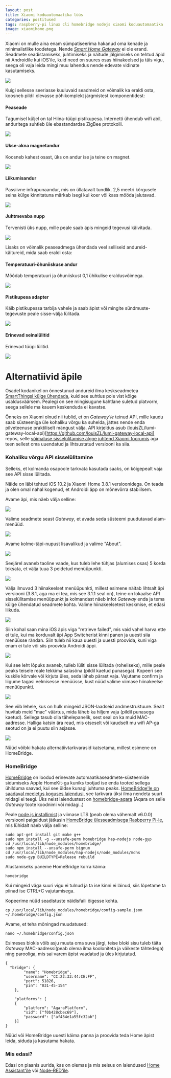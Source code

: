 ```yaml
---
layout: post
title: Xiaomi koduautomaatika lüüs
categories: postitused
tags: raspberry-pi linux cli homebridge nodejs xiaomi koduautomaatika
image: xiaomihome.png
---
```

Xiaomi on mulle aina enam sümpatiseerima hakanud oma kenade ja minimalistlike toodetega. Nende [_Smart Home Gateway_](http://xiaomi-mi.com/smart-home/xiaomi-mi-smart-home-kit/) ei ole erand. Seadmete seadistamiseks, juhtimiseks ja näitude jälgimiseks on tehtud äpid nii Androidile kui iOS'ile, kuid need on suures osas hiinakeelsed ja täis vigu, seega oli vaja leida mingi muu lahendus nende edevate vidinate kasutamiseks.



![](xiaomi-gateway-in-box.jpg)



Kuigi sellesse seeriasse kuuluvaid seadmeid on võimalik ka eraldi osta, koosneb pildil olevasse põhikomplekt järgmistest komponentidest:


#### Peaseade

Tagumisel küljel on tal Hiina-tüüpi pistikupesa. Internetti ühendub wifi abil, anduritega suhtleb üle ebastandardse ZigBee protokolli.

![](gateway.jpg)


#### Ukse-akna magnetandur

Koosneb kahest osast, üks on andur ise ja teine on magnet.

![](contact.jpg)


#### Liikumisandur

Passiivne infrapunaandur, mis on üllatavalt tundlik. 2,5 meetri kõrgusele seina külge kinnitatuna märkab isegi kui koer või kass mööda jalutavad.

![](motion.jpg)


#### Juhtmevaba nupp

Tervenisti üks nupp, mille peale saab äpis mingeid tegevusi käivitada.

![](button.jpg)


Lisaks on võimalik peaseadmega ühendada veel selliseid andureid-käitureid, mida saab eraldi osta:

#### Temperatuuri-õhuniiskuse andur

Mõõdab temperatuuri ja õhuniiskust 0,1 ühikulise eraldusvõimega.

![](temp.jpg)


#### Pistikupesa adapter

Käib pistikupessa tarbija vahele ja saab äpist või mingite sündmuste-tegevuste peale sisse-välja lülitada.

![](plug.jpg)


#### Erinevad seinalülitid

Erinevad tüüpi lülitid.

![](wall.jpg)



# Alternatiivid äpile

Osadel kodanikel on õnnestunud andureid ilma keskseadmetea [SmartThingsi külge ühendada](https://community.smartthings.com/t/9-zigbee-xiaomi-door-window-sensors-works-for-some-people/28607/58), kuid see suhtlus pole vist kõige usaldusväärsem. Pealegi on see mingisugune kahtlane suletud platvorm, seega sellele ma kauem keskenduda ei kavatse.

Õnneks on Xiaomi olnud nii tublid, et on _Gateway'le_ teinud API, mille kaudu saab süsteemiga üle kohaliku võrgu ka suhelda, jättes nende enda pilveteenuse praktiliselt mängust välja. API kirjeldus asub (louisZL/lumi-gateway-local-api)[https://github.com/louisZL/lumi-gateway-local-api] repos, selle [võimaluse sisselülitamise algne juhtend Xiaomi foorumis](http://bbs.xiaomi.cn/t-13198850) aga teen sellest oma uuendatud ja lihtsustatud versiooni ka siia.


### Kohaliku võrgu API sisselülitamine

Selleks, et kolmanda osapoole tarkvata kasutada saaks, on kõigepealt vaja see API sisse lülitada.

Näide on läbi tehtud iOS 10.2 ja Xiaomi Home 3.8.1 versioonidega. On teada ja olen omal nahal kogenud, et Androidi äpp on mõnevõrra stabiilsem.

Avame äpi, mis näeb välja selline:

![](app_main.png)

Valime seadmete seast _Gateway_, et avada seda süsteemi puudutavad alam-menüüd.

![](app_gateway.png)

Avame kolme-täpi-nupust lisavalikud ja valime "About".

![](app_gateway_menu.png)

Seejärel avaneb taoline vaade, kus tuleb lehe tühjas (alumises osas) 5 korda toksata, et välja tuua 3 peidetud menüüpunkti.

![](app_gateway_about.png)

Välja ilmuvad 3 hiinakeelset menüüpunkti, millest esimene näitab lihtsalt äpi versiooni (3.8.1, aga ma ei tea, mis see 3.1.1 seal on), teine on lokaalse API sisselülitamise menüüpunkt ja kolmandast näeb infot _Gateway_ enda ja tema külge ühendatud seadmete kohta. Valime hiinakeelsetest keskmise, et edasi liikuda.

![](app_gateway_about_dev.png)

Siin kohal saan mina iOS äpis viga "retrieve failed", mis vaid vahel harva ette ei tule, kui ma korduvalt äpi App Switcherist kinni panen ja uuesti siia menüüsse rändan. Siin tuleb nii kaua uuesti ja uuesti proovida, kuni viga enam ei tule või siis proovida Androidi äppi.

![](app_gateway_dev_enable_error.png)

Kui see leht lõpuks avaneb, tulleb lüliti sisse lülitada (roheliseks), mille peale peaks teisele reale tekkima salasõna (pildil kaetud punasega). Kopeeri see kuskile kõrvale või kirjuta üles, seda läheb pärast vaja. Vajutame confirm ja liigume tagasi eelmisesse menüüsse, kust nüüd valime viimase hiinakeelse menüüpunkti.

![](app_gateway_dev_enable.png)

See viib lehele, kus on hulk mingeid JSON-laadseid andmestruktuure. Sealt huvitab meid "mac" väärtus, mida läheb ka hiljem vaja (pildil punasega kaetud). Sellega tasub olla tähelepanelik, sest seal on ka muid MAC-aadresse. Halliga katsin ära read, mis otseselt või kaudselt mu wifi AP-ga seotud on ja ei puutu siin asjasse.

![](app_gateway_dev_info.png)

Nüüd võibki hakata alternatiivtarkvarasid katsetama, millest esimene on HomeBridge.



### HomeBridge

[HomeBridge](https://github.com/nfarina/homebridge) on loodud erinevate automaatikaseadmete-süsteemide sidumiseks Apple HomeKit-ga kuniks tootjad ise enda tooted sellega ühilduma saavad, kui see üldse kunagi juhtuma peaks. [HomeBridge'le on saadaval meeletus koguses laiendusi](https://www.npmjs.com/search?q=homebridge-plugin), see tarkvara üksi ilma nendeta suurt midagi ei teegi. Üks neist laiendustest on [homebridge-aqara](https://github.com/snOOrz/homebridge-aqara) (Aqara on selle _Gateway_ toote koodnimi või midagi..)

Peale [node.js installimist](/postitused/node-js-raspberry-pi/) ja viimase LTS (peab olema vähemalt v6.0.0) versiooni paigaldust jätkasin [HomeBridge ülesseadmisega Rasbperry Pi-le](https://github.com/nfarina/homebridge/wiki/Running-HomeBridge-on-a-Raspberry-Pi), mis lühidalt näeb välja selline:

    sudo apt-get install git make g++
    sudo npm install -g --unsafe-perm homebridge hap-nodejs node-gyp
    cd /usr/local/lib/node_modules/homebridge/
    sudo npm install --unsafe-perm bignum
    cd /usr/local/lib/node_modules/hap-nodejs/node_modules/mdns
    sudo node-gyp BUILDTYPE=Release rebuild

Alustamiseks paneme HomeBridge korra käima:

    homebridge

Kui mingeid väga suuri vigu ei tulnud ja ta ise kinni ei läinud, siis lõpetame ta piinad ise CTRL+C vajutamisega.

Kopeerime nüüd seadistuste näidisfaili õigesse kohta.

    cp /usr/local/lib/node_modules/homebridge/config-sample.json ~/.homebridge/config.json

Avame, et teha mõningad muudatused:

    nano ~/.homebridge/config.json

Esimeses blokis võib asju muuta oma suva järgi, teise bloki sisu tuleb täita _Gateway_ MAC-aadressi(peab olema ilma kooloniteta ja väikeste tähtedega) ning parooliga, mis sai varem äpist vaadatud ja üles kirjutatud.

    {
      "bridge": {
            "name": "Homebridge",
            "username": "CC:22:33:44:CE:FF",
            "port": 51826,
            "pin": "031-45-154"
        },
        
        "platforms": [
        {
            "platform": "AqaraPlatform",
            "sid": ["f0b428cbec69"],
            "password": ["af434e1a55fc32ab"]
        }]
    }

Nüüd või HomeBridge uuesti käima panna ja proovida teda Home äpist leida, siduda ja kasutama hakata.


### Mis edasi?

Edasi on plaanis uurida, kas on olemas ja mis seisus on laiendused [Home Assistant'ile](https://home-assistant.io/) või [Node-RED'ile](http://nodered.org/).

